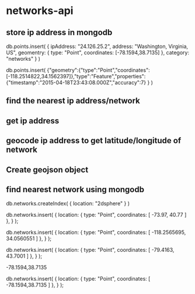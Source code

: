# networks-api

## store ip address in mongodb

   db.points.insert( {
      ipAddress: "24.126.25.2",
      address: "Washington, Virginia, US",
      geomentry: { type: "Point", coordinates: [-78.1594,38.7135] },
      category: "networks"
      }
   )

   db.points.insert(
   {"geometry":{"type":"Point","coordinates":[-118.2514822,34.1562397]},"type":"Feature","properties":{"timestamp":"2015-04-18T23:43:08.000Z","accuracy":7}
   }
   )

## find the nearest ip address/network

## get ip address
## geocode ip address to get latitude/longitude of network 
## Create geojson object
## find nearest network using mongodb



db.networks.createIndex( { location: "2dsphere" } )

db.networks.insert( {
   location: { type: "Point", coordinates: [ -73.97, 40.77 ] },
} );

db.networks.insert( {
   location: { type: "Point", coordinates: [ -118.2565695, 34.0560551 ] },
} );

db.networks.insert( {
   location: { type: "Point", coordinates: [ -79.4163, 43.7001 ] },
} );

-78.1594,38.7135

db.networks.insert( {
   location: { type: "Point", coordinates: [ -78.1594,38.7135 ] },
} );